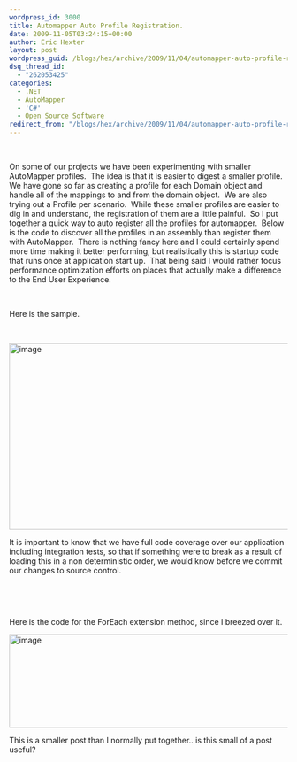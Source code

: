 ```yaml
---
wordpress_id: 3000
title: Automapper Auto Profile Registration.
date: 2009-11-05T03:24:15+00:00
author: Eric Hexter
layout: post
wordpress_guid: /blogs/hex/archive/2009/11/04/automapper-auto-profile-registration.aspx
dsq_thread_id:
  - "262053425"
categories:
  - .NET
  - AutoMapper
  - 'C#'
  - Open Source Software
redirect_from: "/blogs/hex/archive/2009/11/04/automapper-auto-profile-registration.aspx/"
---
```

</p> 

&#160;

On some of our projects we have been experimenting with smaller AutoMapper profiles.&#160; The idea is that it is easier to digest a smaller profile. We have gone so far as creating a profile for each Domain object and handle all of the mappings to and from the domain object.&#160; We are also trying out a Profile per scenario.&#160; While these smaller profiles are easier to dig in and understand, the registration of them are a little painful.&#160; So I put together a quick way to auto register all the profiles for automapper.&#160; Below is the code to discover all the profiles in an assembly than register them with AutoMapper.&#160; There is nothing fancy here and I could certainly spend more time making it better performing, but realistically this is startup code that runs once at application start up.&#160; That being said I would rather focus performance optimization efforts on places that actually make a difference to the End User Experience. 

&#160;

Here is the sample.

&#160;

[<img style="border-bottom: 0px;border-left: 0px;border-top: 0px;border-right: 0px" border="0" alt="image" src="http://lostechies.com/content/erichexter/uploads/2011/03/image_thumb_344BD758.png" width="1028" height="337" />](http://lostechies.com/content/erichexter/uploads/2011/03/image_1C949FF2.png) 

It is important to know that we have full code coverage over our application including integration tests, so that if something were to break as a result of loading this in a non deterministic order, we would know before we commit our changes to source control. 

&#160;

&#160;

Here is the code for the ForEach extension method, since I breezed over it.

[<img style="border-bottom: 0px;border-left: 0px;border-top: 0px;border-right: 0px" border="0" alt="image" src="http://lostechies.com/content/erichexter/uploads/2011/03/image_thumb_3875AF1D.png" width="1028" height="169" />](http://lostechies.com/content/erichexter/uploads/2011/03/image_322ED88F.png) 

This is a smaller post than I normally put together.. is this small of a post useful?